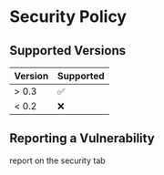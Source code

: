 # Security Policy

## Supported Versions

| Version | Supported          |
| ------- | ------------------ |
| > 0.3   | :white_check_mark: |
| < 0.2   | :x:                |

## Reporting a Vulnerability
report on the security tab
